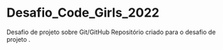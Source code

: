 # Desafio_Code_Girls_2022
Desafio de projeto sobre Git/GitHub
Repositório criado para o desafio de projeto .
